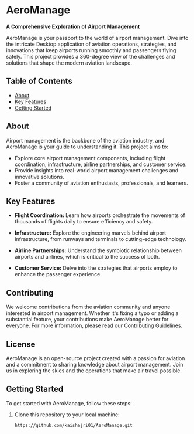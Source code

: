 # AeroManage


**A Comprehensive Exploration of Airport Management**

AeroManage is your passport to the world of airport management. Dive into the intricate Desktop application of aviation operations, strategies, and innovations that keep airports running smoothly and passengers flying safely. This project provides a 360-degree view of the challenges and solutions that shape the modern aviation landscape.

## Table of Contents
- [About](#about)
- [Key Features](#key-features)
- [Getting Started](#getting-started)



## About

Airport management is the backbone of the aviation industry, and AeroManage is your guide to understanding it. This project aims to:

- Explore core airport management components, including flight coordination, infrastructure, airline partnerships, and customer service.
- Provide insights into real-world airport management challenges and innovative solutions.
- Foster a community of aviation enthusiasts, professionals, and learners.

## Key Features

- **Flight Coordination:** Learn how airports orchestrate the movements of thousands of flights daily to ensure efficiency and safety.

- **Infrastructure:** Explore the engineering marvels behind airport infrastructure, from runways and terminals to cutting-edge technology.

- **Airline Partnerships:** Understand the symbiotic relationship between airports and airlines, which is critical to the success of both.

- **Customer Service:** Delve into the strategies that airports employ to enhance the passenger experience.

## Contributing
We welcome contributions from the aviation community and anyone interested in airport management. Whether it's fixing a typo or adding a substantial feature, your contributions make AeroManage better for everyone. For more information, please read our Contributing Guidelines.

## License

AeroManage is an open-source project created with a passion for aviation and a commitment to sharing knowledge about airport management. Join us in exploring the skies and the operations that make air travel possible.

## Getting Started

To get started with AeroManage, follow these steps:

1. Clone this repository to your local machine:
   ```sh
   https://github.com/kaishajri01/AeroManage.git
   

